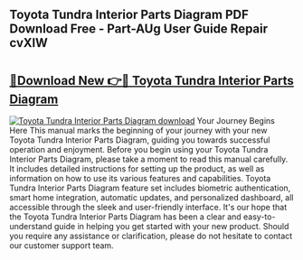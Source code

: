 ## Toyota Tundra Interior Parts Diagram PDF Download Free - Part-AUg User Guide Repair cvXlW

# <h2><a href="http://dfi3t7m.blite.top/?on=Toyota+Tundra+Interior+Parts+Diagram">🔗Download New 👉🔴 Toyota Tundra Interior Parts Diagram</a></h2>

[![Toyota Tundra Interior Parts Diagram download](https://i.imgur.com/lujVjoI.png)](http://dfi3t7m.blite.top/?on=Toyota+Tundra+Interior+Parts+Diagram)
Your Journey Begins Here This manual marks the beginning of your journey with your new Toyota Tundra Interior Parts Diagram, guiding you towards successful operation and enjoyment. Before you begin using your Toyota Tundra Interior Parts Diagram, please take a moment to read this manual carefully. It includes detailed instructions for setting up the product, as well as information on how to use its various features and capabilities. Toyota Tundra Interior Parts Diagram feature set includes biometric authentication, smart home integration, automatic updates, and personalized dashboard, all accessible through the sleek and user-friendly interface. It's our hope that the Toyota Tundra Interior Parts Diagram has been a clear and easy-to-understand guide in helping you get started with your new product. Should you require any assistance or clarification, please do not hesitate to contact our customer support team.
